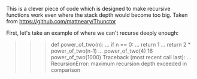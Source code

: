This is a clever piece of code which is designed to make recursive functions work even where the stack depth would become too big. Taken from https://github.com/mattneary/Thunctor

First, let's take an example of where we can't recurse deeply enough:
>>> def power_of_two(n):
...     if n == 0:
...         return 1
...     return 2 * power_of_two(n-1)
...
>>> power_of_two(4)
16
>>> power_of_two(1000)
Traceback (most recent call last):
 ...
RecursionError: maximum recursion depth exceeded in comparison
